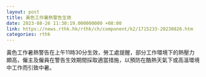 ```yaml
---
layout: post
title: 黃色工作暑熱警告生效
date: 2023-08-26 11:30:19.000000000 +08:00
link: https://news.rthk.hk/rthk/ch/component/k2/1715233-20230826.htm
categories: rthk
---
```


黃色工作暑熱警告在上午11時30分生效，勞工處提醒，部分工作環境下的熱壓力頗高，僱主及僱員在警告生效期間採取適當措施，以預防在酷熱天氣下或高溫環境中工作而引致中暑。

